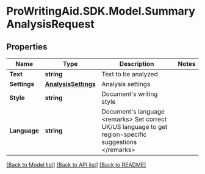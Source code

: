 # ProWritingAid.SDK.Model.SummaryAnalysisRequest
## Properties

Name | Type | Description | Notes
------------ | ------------- | ------------- | -------------
**Text** | **string** | Text to be analyzed | 
**Settings** | [**AnalysisSettings**](AnalysisSettings.md) | Analysis settings | 
**Style** | **string** | Document&#39;s writing style | 
**Language** | **string** | Document&#39;s language  &lt;remarks&gt;  Set correct UK/US language to get region-specific suggestions  &lt;/remarks&gt; | 

[[Back to Model list]](../README.md#documentation-for-models) [[Back to API list]](../README.md#documentation-for-api-endpoints) [[Back to README]](../README.md)


